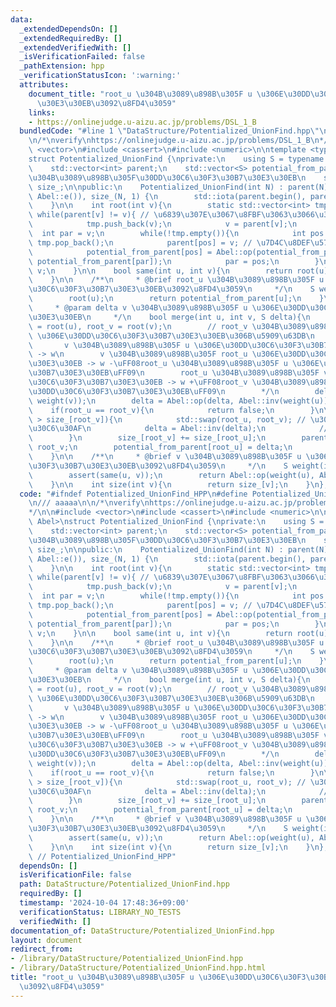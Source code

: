 ```yaml
---
data:
  _extendedDependsOn: []
  _extendedRequiredBy: []
  _extendedVerifiedWith: []
  _isVerificationFailed: false
  _pathExtension: hpp
  _verificationStatusIcon: ':warning:'
  attributes:
    document_title: "root_u \u304B\u3089\u898B\u305F u \u306E\u30DD\u30C6\u30F3\u30B7\
      \u30E3\u30EB\u3092\u8FD4\u3059"
    links:
    - https://onlinejudge.u-aizu.ac.jp/problems/DSL_1_B
  bundledCode: "#line 1 \"DataStructure/Potentialized_UnionFind.hpp\"\n\n\n\n/// aaaaa\n\
    \n/*\nverify\nhttps://onlinejudge.u-aizu.ac.jp/problems/DSL_1_B\n*/\n\n#include\
    \ <vector>\n#include <cassert>\n#include <numeric>\n\ntemplate <typename Abel>\n\
    struct Potentialized_UnionFind {\nprivate:\n    using S = typename Abel::S;\n\
    \    std::vector<int> parent;\n    std::vector<S> potential_from_parent; // \u89AA\
    \u304B\u3089\u898B\u305F\u30DD\u30C6\u30F3\u30B7\u30E3\u30EB\n    std::vector<int>\
    \ size_;\n\npublic:\n    Potentialized_UnionFind(int N) : parent(N), potential_from_parent(N,\
    \ Abel::e()), size_(N, 1) {\n        std::iota(parent.begin(), parent.end(), 0);\n\
    \    }\n\n    int root(int v){\n        static std::vector<int> tmp;\n       \
    \ while(parent[v] != v){ // \u6839\u307E\u3067\u8FBF\u3063\u3066\u3044\u304F\n\
    \            tmp.push_back(v);\n            v = parent[v];\n        }\n      \
    \  int par = v;\n        while(!tmp.empty()){\n            int pos = tmp.back();\
    \ tmp.pop_back();\n            parent[pos] = v; // \u7D4C\u8DEF\u5727\u7E2E\n\
    \            potential_from_parent[pos] = Abel::op(potential_from_parent[pos],\
    \ potential_from_parent[par]);\n            par = pos;\n        }\n        return\
    \ v;\n    }\n\n    bool same(int u, int v){\n        return root(u) == root(v);\n\
    \    }\n\n    /**\n     * @brief root_u \u304B\u3089\u898B\u305F u \u306E\u30DD\
    \u30C6\u30F3\u30B7\u30E3\u30EB\u3092\u8FD4\u3059\n     */\n    S weight(int u){\n\
    \        root(u);\n        return potential_from_parent[u];\n    }\n\n    /**\n\
    \     * @param delta v \u304B\u3089\u898B\u305F u \u306E\u30DD\u30C6\u30F3\u30B7\
    \u30E3\u30EB\n     */\n    bool merge(int u, int v, S delta){\n        int root_u\
    \ = root(u), root_v = root(v);\n        // root_v \u304B\u3089\u898B\u305F root_u\
    \ \u306E\u30DD\u30C6\u30F3\u30B7\u30E3\u30EB\u306B\u5909\u63DB\n        /*\n \
    \       v \u304B\u3089\u898B\u305F u \u306E\u30DD\u30C6\u30F3\u30B7\u30E3\u30EB\
    \ -> w\n        v \u304B\u3089\u898B\u305F root_u \u306E\u30DD\u30C6\u30F3\u30B7\
    \u30E3\u30EB -> w -\uFF08root_u \u304B\u3089\u898B\u305F u \u306E\u30DD\u30C6\u30F3\
    \u30B7\u30E3\u30EB\uFF09\n        root_u \u304B\u3089\u898B\u305F v \u306E\u30DD\
    \u30C6\u30F3\u30B7\u30E3\u30EB -> w +\uFF08root_v \u304B\u3089\u898B\u305F v \u306E\
    \u30DD\u30C6\u30F3\u30B7\u30E3\u30EB\uFF09\n        */\n        delta = Abel::op(delta,\
    \ weight(v));\n        delta = Abel::op(delta, Abel::inv(weight(u)));\n\n    \
    \    if(root_u == root_v){\n            return false;\n        }\n\n        if(size_[root_u]\
    \ > size_[root_v]){\n            std::swap(root_u, root_v); // \u30DE\u30FC\u30B8\
    \u30C6\u30AF\n            delta = Abel::inv(delta);\n            //delta = -delta;\n\
    \        }\n        size_[root_v] += size_[root_u];\n        parent[root_u] =\
    \ root_v;\n        potential_from_parent[root_u] = delta;\n        return true;\n\
    \    }\n\n    /**\n     * @brief v \u304B\u3089\u898B\u305F u \u306E\u30DD\u30C6\
    \u30F3\u30B7\u30E3\u30EB\u3092\u8FD4\u3059\n     */\n    S weight(int u, int v){\n\
    \        assert(same(u, v));\n        return Abel::op(weight(u), Abel::inv(weight(v)));\n\
    \    }\n\n    int size(int v){\n        return size_[v];\n    }\n};\n\n\n"
  code: "#ifndef Potentialized_UnionFind_HPP\n#define Potentialized_UnionFind_HPP\n\
    \n/// aaaaa\n\n/*\nverify\nhttps://onlinejudge.u-aizu.ac.jp/problems/DSL_1_B\n\
    */\n\n#include <vector>\n#include <cassert>\n#include <numeric>\n\ntemplate <typename\
    \ Abel>\nstruct Potentialized_UnionFind {\nprivate:\n    using S = typename Abel::S;\n\
    \    std::vector<int> parent;\n    std::vector<S> potential_from_parent; // \u89AA\
    \u304B\u3089\u898B\u305F\u30DD\u30C6\u30F3\u30B7\u30E3\u30EB\n    std::vector<int>\
    \ size_;\n\npublic:\n    Potentialized_UnionFind(int N) : parent(N), potential_from_parent(N,\
    \ Abel::e()), size_(N, 1) {\n        std::iota(parent.begin(), parent.end(), 0);\n\
    \    }\n\n    int root(int v){\n        static std::vector<int> tmp;\n       \
    \ while(parent[v] != v){ // \u6839\u307E\u3067\u8FBF\u3063\u3066\u3044\u304F\n\
    \            tmp.push_back(v);\n            v = parent[v];\n        }\n      \
    \  int par = v;\n        while(!tmp.empty()){\n            int pos = tmp.back();\
    \ tmp.pop_back();\n            parent[pos] = v; // \u7D4C\u8DEF\u5727\u7E2E\n\
    \            potential_from_parent[pos] = Abel::op(potential_from_parent[pos],\
    \ potential_from_parent[par]);\n            par = pos;\n        }\n        return\
    \ v;\n    }\n\n    bool same(int u, int v){\n        return root(u) == root(v);\n\
    \    }\n\n    /**\n     * @brief root_u \u304B\u3089\u898B\u305F u \u306E\u30DD\
    \u30C6\u30F3\u30B7\u30E3\u30EB\u3092\u8FD4\u3059\n     */\n    S weight(int u){\n\
    \        root(u);\n        return potential_from_parent[u];\n    }\n\n    /**\n\
    \     * @param delta v \u304B\u3089\u898B\u305F u \u306E\u30DD\u30C6\u30F3\u30B7\
    \u30E3\u30EB\n     */\n    bool merge(int u, int v, S delta){\n        int root_u\
    \ = root(u), root_v = root(v);\n        // root_v \u304B\u3089\u898B\u305F root_u\
    \ \u306E\u30DD\u30C6\u30F3\u30B7\u30E3\u30EB\u306B\u5909\u63DB\n        /*\n \
    \       v \u304B\u3089\u898B\u305F u \u306E\u30DD\u30C6\u30F3\u30B7\u30E3\u30EB\
    \ -> w\n        v \u304B\u3089\u898B\u305F root_u \u306E\u30DD\u30C6\u30F3\u30B7\
    \u30E3\u30EB -> w -\uFF08root_u \u304B\u3089\u898B\u305F u \u306E\u30DD\u30C6\u30F3\
    \u30B7\u30E3\u30EB\uFF09\n        root_u \u304B\u3089\u898B\u305F v \u306E\u30DD\
    \u30C6\u30F3\u30B7\u30E3\u30EB -> w +\uFF08root_v \u304B\u3089\u898B\u305F v \u306E\
    \u30DD\u30C6\u30F3\u30B7\u30E3\u30EB\uFF09\n        */\n        delta = Abel::op(delta,\
    \ weight(v));\n        delta = Abel::op(delta, Abel::inv(weight(u)));\n\n    \
    \    if(root_u == root_v){\n            return false;\n        }\n\n        if(size_[root_u]\
    \ > size_[root_v]){\n            std::swap(root_u, root_v); // \u30DE\u30FC\u30B8\
    \u30C6\u30AF\n            delta = Abel::inv(delta);\n            //delta = -delta;\n\
    \        }\n        size_[root_v] += size_[root_u];\n        parent[root_u] =\
    \ root_v;\n        potential_from_parent[root_u] = delta;\n        return true;\n\
    \    }\n\n    /**\n     * @brief v \u304B\u3089\u898B\u305F u \u306E\u30DD\u30C6\
    \u30F3\u30B7\u30E3\u30EB\u3092\u8FD4\u3059\n     */\n    S weight(int u, int v){\n\
    \        assert(same(u, v));\n        return Abel::op(weight(u), Abel::inv(weight(v)));\n\
    \    }\n\n    int size(int v){\n        return size_[v];\n    }\n};\n\n#endif\
    \ // Potentialized_UnionFind_HPP"
  dependsOn: []
  isVerificationFile: false
  path: DataStructure/Potentialized_UnionFind.hpp
  requiredBy: []
  timestamp: '2024-10-04 17:48:36+09:00'
  verificationStatus: LIBRARY_NO_TESTS
  verifiedWith: []
documentation_of: DataStructure/Potentialized_UnionFind.hpp
layout: document
redirect_from:
- /library/DataStructure/Potentialized_UnionFind.hpp
- /library/DataStructure/Potentialized_UnionFind.hpp.html
title: "root_u \u304B\u3089\u898B\u305F u \u306E\u30DD\u30C6\u30F3\u30B7\u30E3\u30EB\
  \u3092\u8FD4\u3059"
---
```

